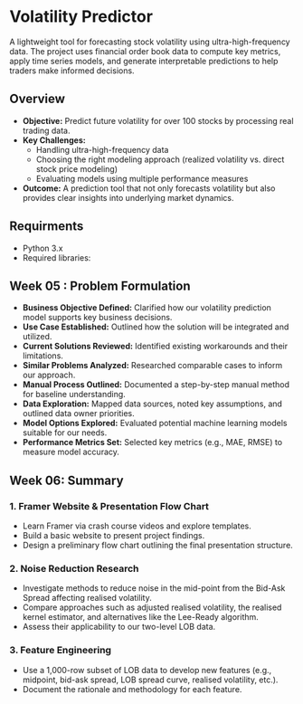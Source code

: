 # Volatility Predictor

A lightweight tool for forecasting stock volatility using ultra-high-frequency data. The project uses financial order book data to compute key metrics, apply time series models, and generate interpretable predictions to help traders make informed decisions.

## Overview

- **Objective:** Predict future volatility for over 100 stocks by processing real trading data.
- **Key Challenges:**
  - Handling ultra-high-frequency data
  - Choosing the right modeling approach (realized volatility vs. direct stock price modeling)
  - Evaluating models using multiple performance measures
- **Outcome:** A prediction tool that not only forecasts volatility but also provides clear insights into underlying market dynamics.

## Requirments

- Python 3.x
- Required libraries:

## Week 05 : Problem Formulation

- **Business Objective Defined:** Clarified how our volatility prediction model supports key business decisions.
- **Use Case Established:** Outlined how the solution will be integrated and utilized.
- **Current Solutions Reviewed:** Identified existing workarounds and their limitations.
- **Similar Problems Analyzed:** Researched comparable cases to inform our approach.
- **Manual Process Outlined:** Documented a step-by-step manual method for baseline understanding.
- **Data Exploration:** Mapped data sources, noted key assumptions, and outlined data owner priorities.
- **Model Options Explored:** Evaluated potential machine learning models suitable for our needs.
- **Performance Metrics Set:** Selected key metrics (e.g., MAE, RMSE) to measure model accuracy.

## Week 06: Summary

### 1. Framer Website & Presentation Flow Chart
- Learn Framer via crash course videos and explore templates.
- Build a basic website to present project findings.
- Design a preliminary flow chart outlining the final presentation structure.

### 2. Noise Reduction Research
- Investigate methods to reduce noise in the mid-point from the Bid-Ask Spread affecting realised volatility.
- Compare approaches such as adjusted realised volatility, the realised kernel estimator, and alternatives like the Lee-Ready algorithm.
- Assess their applicability to our two-level LOB data.

### 3. Feature Engineering
- Use a 1,000-row subset of LOB data to develop new features (e.g., midpoint, bid-ask spread, LOB spread curve, realised volatility, etc.).
- Document the rationale and methodology for each feature.
